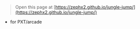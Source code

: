  


> Open this page at [https://zephx2.github.io/jungle-jump/](https://zephx2.github.io/jungle-jump/)

* for PXT/arcade
<script src="https://makecode.com/gh-pages-embed.js"></script><script>makeCodeRender("{{ site.makecode.home_url }}", "{{ site.github.owner_name }}/{{ site.github.repository_name }}");</script>
